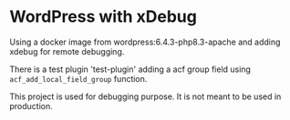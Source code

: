 # WordPress with xDebug

Using a docker image from wordpress:6.4.3-php8.3-apache and adding xdebug for remote debugging.

There is a test plugin 'test-plugin' adding a acf group field using `acf_add_local_field_group` function.

This project is used for debugging purpose. It is not meant to be used in production.
